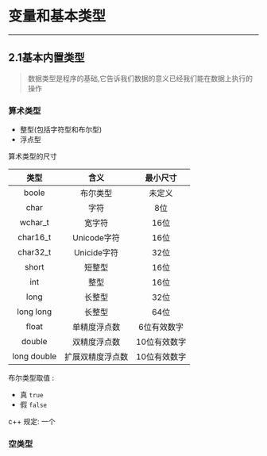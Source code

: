 # 变量和基本类型
---
## 2.1基本内置类型

> 数据类型是程序的基础,它告诉我们数据的意义已经我们能在数据上执行的操作
    
### 算术类型
+ 整型(包括字符型和布尔型)
+ 浮点型

算术类型的尺寸

|   类型  |   含义  |   最小尺寸    |
|   :---: |   :---: |   :---:       |
| boole   | 布尔类型      | 未定义 |
| char    | 字符          | 8位 |
| wchar_t | 宽字符        | 16位|
| char16_t| Unicode字符   | 16位|
| char32_t| Unicide字符   | 32位|
| short   | 短整型        | 16位|
| int     | 整型          | 16位|
| long    | 长整型        | 32位|
| long long|长整型        | 64位|
| float   | 单精度浮点数  | 6位有效数字  |
| double  |双精度浮点数   | 10位有效数字 |
| long double | 扩展双精度浮点数 | 10位有效数字 | 

布尔类型取值 :
 + 真 `true`
 + 假 `false`
 
 c++ 规定: 一个
 
### 空类型
